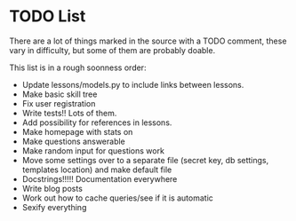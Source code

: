 TODO List
=========
There are a lot of things marked in the source with a TODO comment, these vary in difficulty, but some of them are probably doable.

This list is in a rough soonness order:
- Update lessons/models.py to include links between lessons.
- Make basic skill tree
- Fix user registration
- Write tests!! Lots of them.
- Add possibility for references in lessons.
- Make homepage with stats on
- Make questions answerable
- Make random input for questions work
- Move some settings over to a separate file (secret key, db settings, templates location) and make default file
- Docstrings!!!!! Documentation everywhere
- Write blog posts
- Work out how to cache queries/see if it is automatic
- Sexify everything
